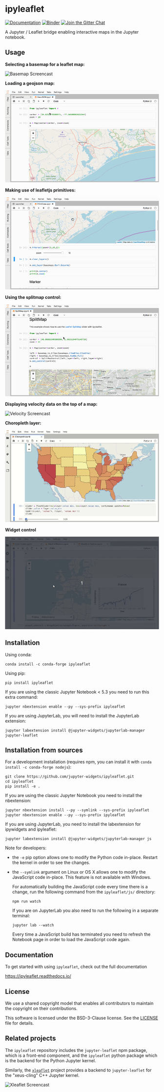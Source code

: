 # ipyleaflet

[![Documentation](http://readthedocs.org/projects/ipyleaflet/badge/?version=latest)](https://ipyleaflet.readthedocs.io/en/latest/?badge=latest)
[![Binder](https://mybinder.org/badge_logo.svg)](https://mybinder.org/v2/gh/jupyter-widgets/ipyleaflet/stable?filepath=examples)
[![Join the Gitter Chat](https://badges.gitter.im/Join%20Chat.svg)](https://gitter.im/jupyter-widgets/Lobby?utm_source=badge&utm_medium=badge&utm_campaign=pr-badge&utm_content=badge)

A Jupyter / Leaflet bridge enabling interactive maps in the Jupyter notebook.

## Usage

**Selecting a basemap for a leaflet map:**

![Basemap Screencast](basemap.gif)

**Loading a geojson map:**

![GeoJSON Screencast](geojson.gif)

**Making use of leafletjs primitives:**

![Primitives Screencast](primitives.gif)

**Using the splitmap control:**

![Splitmap Screencast](splitmap.gif)

**Displaying velocity data on the top of a map:**

![Velocity Screencast](velocity.gif)

**Choropleth layer:**

![Choropleth Screencast](choropleth.gif)

**Widget control**

![Widget Control](widget_control.gif)

## Installation

Using conda:

```
conda install -c conda-forge ipyleaflet
```

Using pip:

```
pip install ipyleaflet
```

If you are using the classic Jupyter Notebook < 5.3 you need to run this extra command:

```
jupyter nbextension enable --py --sys-prefix ipyleaflet
```

If you are using JupyterLab, you will need to install the JupyterLab extension:

```
jupyter labextension install @jupyter-widgets/jupyterlab-manager jupyter-leaflet
```

## Installation from sources

For a development installation (requires npm, you can install it with `conda install -c conda-forge nodejs`):

```
git clone https://github.com/jupyter-widgets/ipyleaflet.git
cd ipyleaflet
pip install -e .
```

If you are using the classic Jupyter Notebook you need to install the nbextension:

```
jupyter nbextension install --py --symlink --sys-prefix ipyleaflet
jupyter nbextension enable --py --sys-prefix ipyleaflet
```

If you are using JupyterLab, you need to install the labextension for ipywidgets and ipyleaflet:

```
jupyter labextension install @jupyter-widgets/jupyterlab-manager js
```

Note for developers:

- the ``-e`` pip option allows one to modify the Python code in-place. Restart the kernel in order to see the changes.
- the ``--symlink`` argument on Linux or OS X allows one to modify the JavaScript code in-place. This feature is not available with Windows.

    For automatically building the JavaScript code every time there is a change, run the following command from the ``ipyleaflet/js/`` directory:

    ```
    npm run watch
    ```

    If you are on JupyterLab you also need to run the following in a separate terminal:

    ```
    jupyter lab --watch
    ```

    Every time a JavaScript build has terminated you need to refresh the Notebook page in order to load the JavaScript code again.

## Documentation

To get started with using `ipyleaflet`, check out the full documentation

https://ipyleaflet.readthedocs.io/

## License

We use a shared copyright model that enables all contributors to maintain the
copyright on their contributions.

This software is licensed under the BSD-3-Clause license. See the [LICENSE](LICENSE) file for details.

## Related projects

The `ipyleaflet` repository includes the `jupyter-leaflet` npm package, which
is a front-end component, and the `ipyleaflet` python package which is the
backend for the Python Jupyter kernel.

Similarly, the [`xleaflet`](https://github.com/QuantStack/xleaflet/) project
provides a backend to `jupyter-leaflet` for the "xeus-cling" C++ Jupyter
kernel.

![Xleaflet Screencast](xleaflet.gif)
